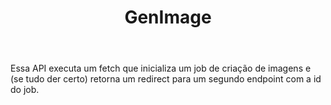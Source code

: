 ---
title: GenImage
href: api/genImage
methods: POST
status: development
body: Essa API executa um fetch que inicializa um job de criação de imagens e (se tudo der certo) retorna um redirect para um segundo endpoint com a id do job.
createdAt: 21/SET/23
updatedAt: 21/SET/23
---